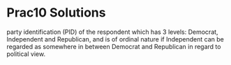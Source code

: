 # Prac10 Solutions

party identification (PID) of the respondent which has 3 levels: Democrat, Independent and Republican, and is of ordinal nature if Independent can be regarded as somewhere in between Democrat and Republican in regard to political view.